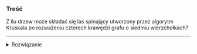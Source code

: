### Treść
Z ilu drzew może składać się las spinający utworzony przez algorytm Kruskala po rozważeniu czterech krawędzi grafu o siedmiu wierzchołkach?



------
<details><summary>Rozwiązanie</summary>
<p>
    
Dokładnie 3 Drzewa.

Nie może być mniej, ponieważ za pomocą 4 krawędzi jesteśmy w stanie połączyć maksymalnie 5 wierzchołków. Wtedy mamy dwa wierzchołki bez incydentnych krawędzi i drzewo zawierające 5 wierzchołków.

Nie może być więcej, ponieważ wtedy powstaje cykl.
